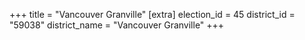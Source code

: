 +++
title = "Vancouver Granville"
[extra]
election_id = 45
district_id = "59038"
district_name = "Vancouver Granville"
+++
